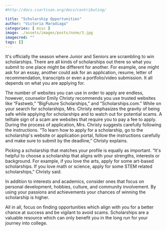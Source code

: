 ```yaml
---
#http://docs.csartisan.org/docs/contributing/

title: "Scholarship Opportunities"
author: "Victoria Maradiaga"
categories: [ misc ]
image: ./assets/images/posts/none/3.jpg
imagecred: ""
tags: []
---
```

It's officially the season where Junior and Seniors are  scrambling to win scholarships. There are all kinds of scholarships out there so what you submit to one place might be different for another. For example, one might ask for an essay, another could ask for an application, resume, letter of recommendation, transcripts or even a portfolio/video submission. It all depends on what you are applying for.

The number of websites you can use in order to apply are endless, however, counselor Emily Christy recommends you use trusted websites like “Fastweb,” “BigFuture Scholarships,” and “Scholarships.com.” While on your search for scholarships, Mrs. Christy emphasizes the gravity of being safe while applying for scholarships and to watch out for potential scams. A telltale sign of a scam are websites that require you to pay a fee to apply. During the process of application, Mrs. Christy suggests carefully following the instructions. “To learn how to apply for a scholarship, go to the scholarship's website or application portal, follow the instructions carefully and make sure to submit by the deadline,” Christy explains.

Picking a scholarship that matches your profile is equally as important. “It's helpful to choose a scholarship that aligns with your strengths, interests or background. For example, if you love the arts, apply for some art-based scholarships. If you love math or science, apply for some STEM related scholarships,” Christy said.

In addition to interests and academics, consider ones that focus on personal development, hobbies, culture, and community involvement. By using your passions and achievements your chances of winning the scholarship is higher.

All in all, focus on finding opportunities which align with you for a better chance at success and be vigilant to avoid scams. Scholarships are a valuable resource which can only benefit you in the long run for your journey into college. 